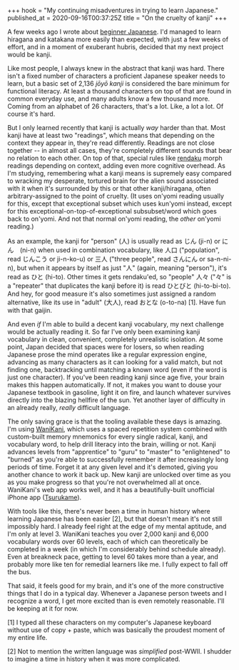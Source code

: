 +++
hook = "My continuing misadventures in trying to learn Japanese."
published_at = 2020-09-16T00:37:25Z
title = "On the cruelty of kanji"
+++

A few weeks ago I wrote about [beginner Japanese](/fragments/beginner-japanese). I'd managed to learn hiragana and katakana more easily than expected, with just a few weeks of effort, and in a moment of exuberant hubris, decided that my next project would be kanji.

Like most people, I always knew in the abstract that kanji was hard. There isn't a fixed number of characters a proficient Japanese speaker needs to learn, but a basic set of 2,136 _jōyō kanji_ is considered the bare minimum for functional literacy. At least a thousand characters on top of that are found in common everyday use, and many adults know a few thousand more. Coming from an alphabet of 26 characters, that's a lot. Like, a lot a lot. Of course it's hard.

But I only learned recently that kanji is actually _way_ harder than that. Most kanji have at least two "readings", which means that depending on the context they appear in, they're read differently. Readings are not close together -- in almost all cases, they're completely different sounds that bear no relation to each other. On top of that, special rules like [rendaku](https://en.wikipedia.org/wiki/Rendaku) morph readings depending on context, adding even more cognitive overhead. As I'm studying, remembering what a kanji means is supremely easy compared to wracking my desperate, tortured brain for the alien sound associated with it when it's surrounded by this or that other kanji/hiragana, often arbitrary-assigned to the point of cruelty. (It uses on'yomi reading usually for this, except that exceptional subset which uses kun'yomi instead, except for this exceptional-on-top-of-exceptional subsubset/word which goes back to on'yomi. And not that normal on'yomi reading, the _other_ on'yomi reading.)

As an example, the kanji for "person" (人) is usually read as じん (ji-n) or にん　(ni-n) when used in combination vocabulary, like 人口 ("population", read じんこう or ji-n-ko-u) or 三人 ("three people", read さんにん or sa-n-ni-n), but when it appears by itself as just "人" (again, meaning "person"), it's read as ひと (hi-to). Other times it gets rendaku'ed, so "people" 人々 ("々" is a "repeater" that duplicates the kanji before it) is read ひとびと (hi-to-bi-to). And hey, for good measure it's also sometimes just assigned a random alternative, like its use in "adult" (大人), read おとな (o-to-na) [1]. Have fun with that gaijin.

And even _if_ I'm able to build a decent kanji vocabulary, my next challenge would be actually reading it. So far I've only been examining kanji vocabulary in clean, convenient, completely unrealistic isolation. At some point, Japan decided that spaces were for losers, so when reading Japanese prose the mind operates like a regular expression engine, advancing as many characters as it can looking for a valid match, but not finding one, backtracking until matching a known word (even if the word is just one character). If you've been reading kanji since age five, your brain makes this happen automatically. If not, it makes you want to douse your Japanese textbook in gasoline, light it on fire, and launch whatever survives directly into the blazing hellfire of the sun. Yet another layer of difficulty in an already really, _really_ difficult language.

The only saving grace is that the tooling available these days is amazing. I'm using [WaniKani](https://www.wanikani.com/), which uses a spaced repetition system combined with custom-built memory mnemonics for every single radical, kanji, and vocabulary word, to help drill literacy into the brain, willing or not. Kanji advances levels from "apprentice" to "guru" to "master" to "enlightened" to "burned" as you're able to successfully remember it after increasingly long periods of time. Forget it at any given level and it's demoted, giving you another chance to work it back up. New kanji are unlocked over time as you as you make progress so that you're not overwhelmed all at once. WaniKani's web app works well, and it has a beautifully-built unofficial iPhone app ([Tsurukame](https://github.com/davidsansome/tsurukame)).

With tools like this, there's never been a time in human history where learning Japanese has been easier [2], but that doesn't mean it's not still impossibly hard. I already feel right at the edge of my mental aptitude, and I'm only at level 3. WaniKani teaches you over 2,000 kanji and 6,000 vocabulary words over 60 levels, each of which can theoretically be completed in a week (in which I'm considerably behind schedule already). Even at breakneck pace, getting to level 60 takes more than a year, and probably more like ten for remedial learners like me. I fully expect to fall off the bus.

That said, it feels good for my brain, and it's one of the more constructive things that I do in a typical day. Whenever a Japanese person tweets and I recognize a word, I get more excited than is even remotely reasonable. I'll be keeping at it for now.

[1] I typed all these characters on my computer's Japanese keyboard without use of copy + paste, which was basically the proudest moment of my entire life.

[2] Not to mention the written language was _simplified_ post-WWII. I shudder to imagine a time in history when it was more complicated.
